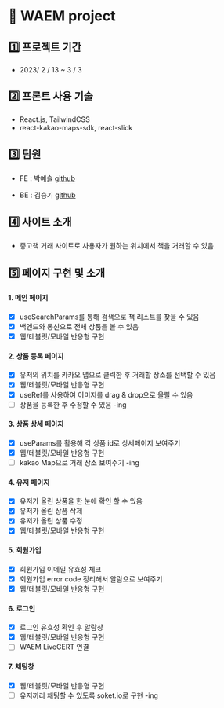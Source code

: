 # 📌 WAEM project

## 1️⃣ 프로젝트 기간

- 2023/ 2 / 13 ~ 3 / 3

## 2️⃣ 프론트 사용 기술

- React.js, TailwindCSS
- react-kakao-maps-sdk, react-slick

## 3️⃣ 팀원

- FE : 박예솔 [github](https://github.com/yessssssssssol/WAEM-intern)

- BE : 김승기 [github](https://github.com/seuungkei/waem-daangn)

## 4️⃣ 사이트 소개

- 중고책 거래 사이트로 사용자가 원하는 위치에서 책을 거래할 수 있음

## 5️⃣ 페이지 구현 및 소개

#### 1. 메인 페이지

- [x] useSearchParams를 통해 검색으로 책 리스트를 찾을 수 있음
- [x] 백엔드와 통신으로 전체 상품을 볼 수 있음
- [x] 웹/테블릿/모바일 반응형 구현

#### 2. 상품 등록 페이지

- [x] 유저의 위치를 카카오 맵으로 클릭한 후 거래할 장소를 선택할 수 있음
- [x] 웹/테블릿/모바일 반응형 구현
- [x] useRef를 사용하여 이미지를 drag & drop으로 올릴 수 있음
- [ ] 상품을 등록한 후 수정할 수 있음 -ing

#### 3. 상품 상세 페이지

- [x] useParams를 활용해 각 상품 id로 상세페이지 보여주기
- [x] 웹/테블릿/모바일 반응형 구현
- [ ] kakao Map으로 거래 장소 보여주기 -ing

#### 4. 유저 페이지

- [x] 유저가 올린 상품을 한 눈에 확인 할 수 있음
- [x] 유저가 올린 상품 삭제
- [x] 유저가 올린 상품 수정
- [x] 웹/테블릿/모바일 반응형 구현

#### 5. 회원가입

- [x] 회원가입 이메일 유효성 체크
- [x] 회원가입 error code 정리해서 알람으로 보여주기
- [x] 웹/테블릿/모바일 반응형 구현

#### 6. 로그인

- [x] 로그인 유효성 확인 후 알람창
- [x] 웹/테블릿/모바일 반응형 구현
- [ ] WAEM LiveCERT 연결

#### 7. 채팅창

- [x] 웹/테블릿/모바일 반응형 구현
- [ ] 유저끼리 채팅할 수 있도록 soket.io로 구현 -ing
